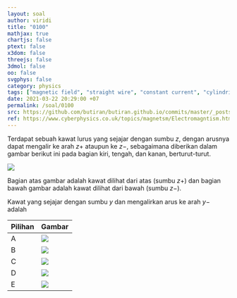 ```yaml
---
layout: soal
author: viridi
title: "0100"
mathjax: true
chartjs: false
ptext: false
x3dom: false
threejs: false
3dmol: false
oo: false
svgphys: false
category: physics
tags: ["magnetic field", "straight wire", "constant current", "cylindrical coordinate", "fi1202", "2020-1"]
date: 2021-03-22 20:29:00 +07
permalink: /soal/0100
src: https://github.com/butiran/butiran.github.io/commits/master/_posts/soal/10/2021-03-22-straight-wire-direction.md
ref: https://www.cyberphysics.co.uk/topics/magnetsm/Electromagntism.htm
---
```

Terdapat sebuah kawat lurus yang sejajar dengan sumbu $z$, dengan arusnya dapat mengalir ke arah $z+$ ataupun ke $z-$, sebagaimana diberikan dalam gambar berikut ini pada bagian kiri, tengah, dan kanan, berturut-turut.

![](/assets/img/soal/10/0100.png)

Bagian atas gambar adalah kawat dilihat dari atas (sumbu $z+$) dan bagian bawah gambar adalah kawat dilihat dari bawah (sumbu $z-$).

Kawat yang sejajar dengan sumbu $y$ dan mengalirkan arus ke arah $y-$ adalah

Pilihan | Gambar
--- | --- 
A | ![](/assets/img/soal/10/0100a.png)
B | ![](/assets/img/soal/10/0100b.png)
C | ![](/assets/img/soal/10/0100c.png)
D | ![](/assets/img/soal/10/0100d.png)
E | ![](/assets/img/soal/10/0100e.png)
